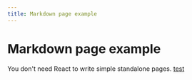 ```yaml
---
title: Markdown page example
---
```


# Markdown page example

You don't need React to write simple standalone pages. [test](/)
